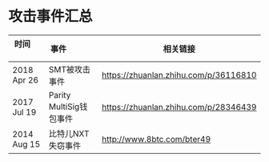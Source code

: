 # 攻击事件汇总


|时间          |事件             |相关链接                                |          
|--------------|----------------|---------------------------------------|
|2018 Apr 26 |SMT被攻击事件 | https://zhuanlan.zhihu.com/p/36116810 |
|2017 Jul 19 |Parity MultiSig钱包事件| https://zhuanlan.zhihu.com/p/28346439
|2014 Aug 15 |比特儿NXT失窃事件 |http://www.8btc.com/bter49 |
